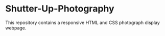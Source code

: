 # Shutter-Up-Photography
This repository contains a responsive HTML and CSS photograph display webpage.
